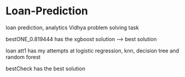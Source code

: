 # Loan-Prediction
loan prediction, analytics Vidhya problem solving task


bestONE_0.819444 has the xgboost solution --> best solution 

loan att1 has my attempts at logistic regression, knn, decision tree and random forest

bestCheck has the best solution
